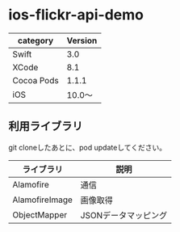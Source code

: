 # ios-flickr-api-demo

|category | Version| 
|---|---|
| Swift | 3.0 |
| XCode | 8.1 |
| Cocoa Pods | 1.1.1 |
| iOS | 10.0〜 |

## 利用ライブラリ
git cloneしたあとに、pod updateしてください。

|ライブラリ | 説明 |
|---|---|
| Alamofire | 通信 |
| AlamofireImage | 画像取得 |
| ObjectMapper | JSONデータマッピング |
